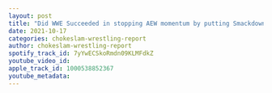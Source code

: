 ```yaml
---
layout: post
title: "Did WWE Succeeded in stopping AEW momentum by putting Smackdown head to head with Rampage?, Plus topics and news!"
date: 2021-10-17
categories: chokeslam-wrestling-report
author: chokeslam-wrestling-report
spotify_track_id: 7yYwECSkoRmdn09KLMFdkZ
youtube_video_id: 
apple_track_id: 1000538852367
youtube_metadata: 
---
```

